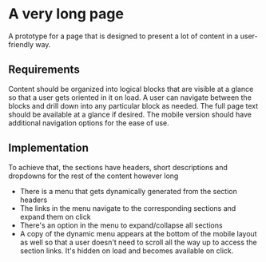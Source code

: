 # A very long page

A prototype for a page that is designed to present a lot of content in a user-friendly way.

## Requirements

Content should be organized into logical blocks that are visible at a glance so that a user gets oriented in it on load. A user can navigate between the blocks and drill down into any particular block as needed. The full page text should be available at a glance if desired. The mobile version should have additional navigation options for the ease of use.

## Implementation

To achieve that, the sections have headers, short descriptions and dropdowns for the rest of the content however long

- There is a menu that gets dynamically generated from the section headers
- The links in the menu navigate to the corresponding sections and expand them on click
- There's an option in the menu to expand/collapse all sections
- A copy of the dynamic menu appears at the bottom of the mobile layout as well so that a user doesn't need to scroll all the way up to access the section links. It's hidden on load and becomes available on click.
